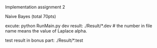 Implementation assignment 2

Naive Bayes (total 70pts)

excute: python RunMain.py
dev result: ./Result/*.dev # the number in file name means the value of Laplace alpha.
				  
test result in bonus part: ./Result/*.test

